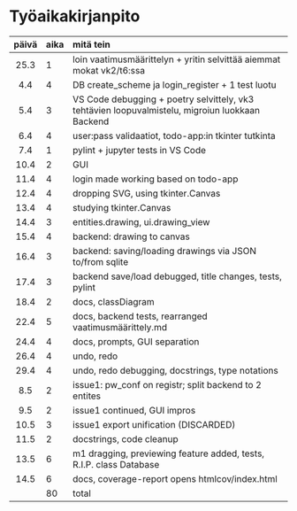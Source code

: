 # Työaikakirjanpito

| päivä | aika | mitä tein  |
| :----:|:-----| :-----|
| 25.3  | 1  | loin vaatimusmäärittelyn + yritin selvittää aiemmat mokat vk2/t6:ssa|
| 4.4   | 4  | DB create_scheme ja login_register + 1 test luotu |
| 5.4   | 3  | VS Code debugging + poetry selvittely, vk3 tehtävien loopuvalmistelu, migroiun luokkaan Backend  |
| 6.4   | 4  | user:pass validaatiot, todo-app:in tkinter tutkinta |
| 7.4   | 1  | pylint + jupyter tests in VS Code |
| 10.4  | 2  | GUI |
| 11.4  | 4  | login made working based on todo-app |
| 12.4  | 4  | dropping SVG, using tkinter.Canvas |
| 13.4  | 4  | studying tkinter.Canvas |
| 14.4  | 3  | entities.drawing, ui.drawing_view |
| 15.4  | 4  | backend: drawing to canvas |
| 16.4  | 3  | backend: saving/loading drawings via JSON to/from sqlite |
| 17.4  | 3  | backend save/load debugged, title changes, tests, pylint |
| 18.4  | 2  | docs, classDiagram | %42
| 22.4  | 5  | docs, backend tests, rearranged vaatimusmäärittely.md | %47
| 24.4  | 4  | docs, prompts, GUI separation | %51
| 26.4  | 4  | undo, redo | %55
| 29.4  | 4  | undo, redo debugging, docstrings, type notations | %59
| 8.5   | 2  | issue1: pw_conf on registr; split backend to 2 entites | %61
| 9.5   | 2  | issue1 continued, GUI impros | %63
| 10.5  | 3  | issue1 export unification (DISCARDED) | %66
| 11.5  | 2  | docstrings, code cleanup | %68
| 13.5  | 6  | m1 dragging, previewing feature added, tests, R.I.P. class Database | %74
| 14.5  | 6  | docs, coverage-report opens htmlcov/index.html | %80
|       | 80 | total |
